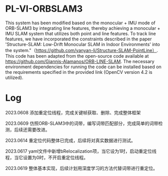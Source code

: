 # PL-VI-ORBSLAM3
This system has been modified based on the monocular + IMU mode of ORB-SLAM3 by integrating line features, thereby achieving a monocular + IMU SLAM system that utilizes both point and line features. 
To track line features, we have incorporated the constraints described in the paper 'Structure-SLAM: Low-Drift Monocular SLAM in Indoor Environments' into the system."（https://github.com/yanyan-li/Structure-SLAM-PointLine）.
This code has been adapted from the open-source code available at https://github.com/Giannis-Alamanos/ORB-LINE-SLAM. The necessary environment dependencies for running the code can be installed based on the requirements specified in the provided link (OpenCV version 4.2 is utilized).

# Log
2023.0608 添加重定位线程，完成关键帧获取、删除、完成整体框架

2023.0609 仿照ORB-SLAM3中的词带，编写词带匹配部分，完成简单的词带检测，后续还需要改进。

2023.0614 重定位代码整体已完成，后续将对真实数据进行测试。

2023.0617 yaml文件中新增bRelocalization项，当它设为1时，启动重定位线程，当它设置为0时，不开启重定位线程。

2023.0619 整体基本实现，后续计划用深度学习的方法代替词带进行重定位。

